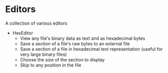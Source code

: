 # Editors #

A collection of various editors

- HexEditor
  - View any file's binary data as text and as hexadecimal bytes
  - Save a section of a file's raw bytes to an external file
  - Save a section of a file in hexadecimal text representation (useful for very large binary files)
  - Choose the size of the section to display
  - Skip to any position in the file
